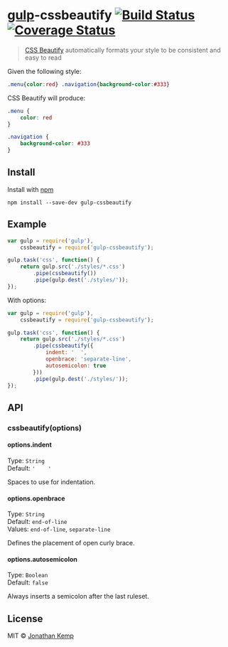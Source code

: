 # [gulp](https://github.com/wearefractal/gulp)-cssbeautify [![Build Status](https://travis-ci.org/jonkemp/gulp-cssbeautify.svg?branch=master)](https://travis-ci.org/jonkemp/gulp-cssbeautify) [![Coverage Status](https://coveralls.io/repos/jonkemp/gulp-cssbeautify/badge.svg?branch=master&service=github)](https://coveralls.io/github/jonkemp/gulp-cssbeautify?branch=master)

> [CSS Beautify](https://github.com/senchalabs/cssbeautify) automatically formats your style to be consistent and easy to read


Given the following style:

```css
.menu{color:red} .navigation{background-color:#333}
```

CSS Beautify will produce:

```css
.menu {
    color: red
}

.navigation {
    background-color: #333
}
```


## Install

Install with [npm](https://npmjs.org/package/gulp-cssbeautify)

```
npm install --save-dev gulp-cssbeautify
```


## Example

```js
var gulp = require('gulp'),
    cssbeautify = require('gulp-cssbeautify');

gulp.task('css', function() {
    return gulp.src('./styles/*.css')
        .pipe(cssbeautify())
        .pipe(gulp.dest('./styles/'));
});
```

With options:

```js
var gulp = require('gulp'),
    cssbeautify = require('gulp-cssbeautify');

gulp.task('css', function() {
    return gulp.src('./styles/*.css')
        .pipe(cssbeautify({
            indent: '  ',
            openbrace: 'separate-line',
            autosemicolon: true
        }))
        .pipe(gulp.dest('./styles/'));
});
```


## API

### cssbeautify(options)


#### options.indent

Type: `String`  
Default: <code>'&nbsp;&nbsp;&nbsp;&nbsp;'</code>  

Spaces to use for indentation.


#### options.openbrace

Type: `String`  
Default: `end-of-line`  
Values: `end-of-line`, `separate-line`

Defines the placement of open curly brace.


#### options.autosemicolon

Type: `Boolean`  
Default: `false`

Always inserts a semicolon after the last ruleset.


## License

MIT © [Jonathan Kemp](http://jonkemp.com)
